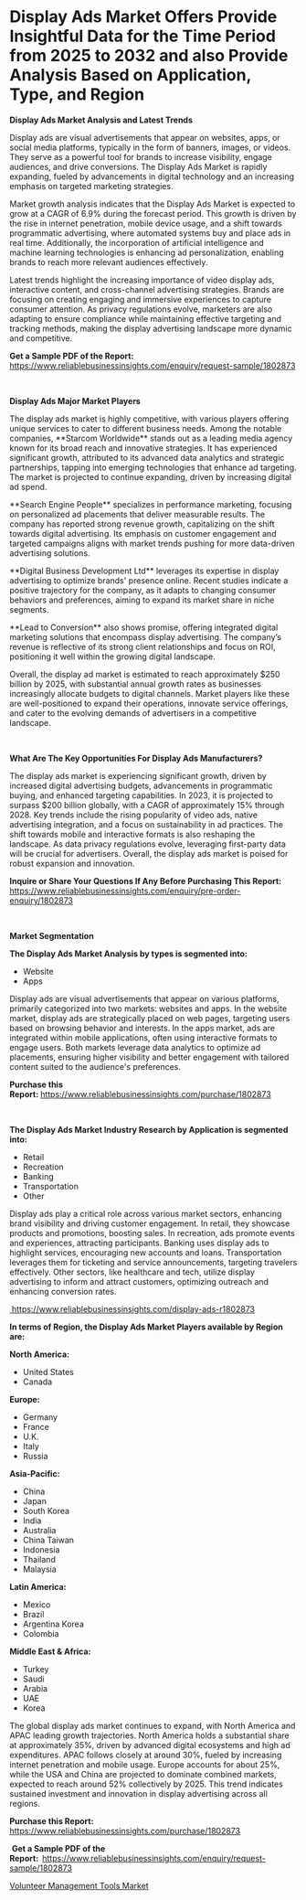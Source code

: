 <p><h1>Display Ads Market Offers Provide Insightful Data for the Time Period from 2025 to 2032 and also Provide Analysis Based on Application, Type, and Region</h1></p><p><strong>Display Ads Market Analysis and Latest Trends</strong></p>
<p><p>Display ads are visual advertisements that appear on websites, apps, or social media platforms, typically in the form of banners, images, or videos. They serve as a powerful tool for brands to increase visibility, engage audiences, and drive conversions. The Display Ads Market is rapidly expanding, fueled by advancements in digital technology and an increasing emphasis on targeted marketing strategies.</p><p>Market growth analysis indicates that the Display Ads Market is expected to grow at a CAGR of 6.9% during the forecast period. This growth is driven by the rise in internet penetration, mobile device usage, and a shift towards programmatic advertising, where automated systems buy and place ads in real time. Additionally, the incorporation of artificial intelligence and machine learning technologies is enhancing ad personalization, enabling brands to reach more relevant audiences effectively.</p><p>Latest trends highlight the increasing importance of video display ads, interactive content, and cross-channel advertising strategies. Brands are focusing on creating engaging and immersive experiences to capture consumer attention. As privacy regulations evolve, marketers are also adapting to ensure compliance while maintaining effective targeting and tracking methods, making the display advertising landscape more dynamic and competitive.</p></p>
<p><strong>Get a Sample PDF of the Report:&nbsp;</strong> <a href="https://www.reliablebusinessinsights.com/enquiry/request-sample/1802873?utm_campaign=2276&utm_medium=2&utm_source=Github&utm_content=ia&utm_term=10032025&utm_id=display-ads">https://www.reliablebusinessinsights.com/enquiry/request-sample/1802873</a></p>
<p>&nbsp;</p>
<p><strong>Display Ads Major Market Players</strong></p>
<p><p>The display ads market is highly competitive, with various players offering unique services to cater to different business needs. Among the notable companies, **Starcom Worldwide** stands out as a leading media agency known for its broad reach and innovative strategies. It has experienced significant growth, attributed to its advanced data analytics and strategic partnerships, tapping into emerging technologies that enhance ad targeting. The market is projected to continue expanding, driven by increasing digital ad spend.</p><p>**Search Engine People** specializes in performance marketing, focusing on personalized ad placements that deliver measurable results. The company has reported strong revenue growth, capitalizing on the shift towards digital advertising. Its emphasis on customer engagement and targeted campaigns aligns with market trends pushing for more data-driven advertising solutions.</p><p>**Digital Business Development Ltd** leverages its expertise in display advertising to optimize brands' presence online. Recent studies indicate a positive trajectory for the company, as it adapts to changing consumer behaviors and preferences, aiming to expand its market share in niche segments.</p><p>**Lead to Conversion** also shows promise, offering integrated digital marketing solutions that encompass display advertising. The company’s revenue is reflective of its strong client relationships and focus on ROI, positioning it well within the growing digital landscape.</p><p>Overall, the display ad market is estimated to reach approximately $250 billion by 2025, with substantial annual growth rates as businesses increasingly allocate budgets to digital channels. Market players like these are well-positioned to expand their operations, innovate service offerings, and cater to the evolving demands of advertisers in a competitive landscape.</p></p>
<p>&nbsp;</p>
<p><strong>What Are The Key Opportunities For Display Ads Manufacturers?</strong></p>
<p><p>The display ads market is experiencing significant growth, driven by increased digital advertising budgets, advancements in programmatic buying, and enhanced targeting capabilities. In 2023, it is projected to surpass $200 billion globally, with a CAGR of approximately 15% through 2028. Key trends include the rising popularity of video ads, native advertising integration, and a focus on sustainability in ad practices. The shift towards mobile and interactive formats is also reshaping the landscape. As data privacy regulations evolve, leveraging first-party data will be crucial for advertisers. Overall, the display ads market is poised for robust expansion and innovation.</p></p>
<p><strong>Inquire or Share Your Questions If Any Before Purchasing This Report:</strong> <a href="https://www.reliablebusinessinsights.com/enquiry/pre-order-enquiry/1802873?utm_campaign=2276&utm_medium=2&utm_source=Github&utm_content=ia&utm_term=10032025&utm_id=display-ads">https://www.reliablebusinessinsights.com/enquiry/pre-order-enquiry/1802873</a></p>
<p>&nbsp;</p>
<p><strong>Market Segmentation</strong></p>
<p><strong>The Display Ads Market Analysis by types is segmented into:</strong></p>
<p><ul><li>Website</li><li>Apps</li></ul></p>
<p><p>Display ads are visual advertisements that appear on various platforms, primarily categorized into two markets: websites and apps. In the website market, display ads are strategically placed on web pages, targeting users based on browsing behavior and interests. In the apps market, ads are integrated within mobile applications, often using interactive formats to engage users. Both markets leverage data analytics to optimize ad placements, ensuring higher visibility and better engagement with tailored content suited to the audience's preferences.</p></p>
<p><strong>Purchase this Report:&nbsp;</strong><a href="https://www.reliablebusinessinsights.com/purchase/1802873?utm_campaign=2276&utm_medium=2&utm_source=Github&utm_content=ia&utm_term=10032025&utm_id=display-ads">https://www.reliablebusinessinsights.com/purchase/1802873</a></p>
<p>&nbsp;</p>
<p><strong>The Display Ads Market Industry Research by Application is segmented into:</strong></p>
<p><ul><li>Retail</li><li>Recreation</li><li>Banking</li><li>Transportation</li><li>Other</li></ul></p>
<p><p>Display ads play a critical role across various market sectors, enhancing brand visibility and driving customer engagement. In retail, they showcase products and promotions, boosting sales. In recreation, ads promote events and experiences, attracting participants. Banking uses display ads to highlight services, encouraging new accounts and loans. Transportation leverages them for ticketing and service announcements, targeting travelers effectively. Other sectors, like healthcare and tech, utilize display advertising to inform and attract customers, optimizing outreach and enhancing conversion rates.</p></p>
<p><a href="https://www.reliablebusinessinsights.com/display-ads-r1802873?utm_campaign=2276&utm_medium=2&utm_source=Github&utm_content=ia&utm_term=10032025&utm_id=display-ads">&nbsp;https://www.reliablebusinessinsights.com/display-ads-r1802873</a></p>
<p><strong>In terms of Region, the Display Ads Market Players available by Region are:</strong></p>
<p>
    <p> <strong> North America: </strong>
        <ul>
            <li>United States</li>
            <li>Canada</li>
        </ul>
        </p> 
    <p> <strong> Europe: </strong>
        <ul>
            <li>Germany</li>
            <li>France</li>
            <li>U.K.</li>
            <li>Italy</li>
            <li>Russia</li>
        </ul>
        </p> 
    <p> <strong> Asia-Pacific: </strong>
        <ul>
            <li>China</li>
            <li>Japan</li>
            <li>South Korea</li>
            <li>India</li>
            <li>Australia</li>
            <li>China Taiwan</li>
            <li>Indonesia</li>
            <li>Thailand</li>
            <li>Malaysia</li>
        </ul>
        </p> 
    <p> <strong> Latin America: </strong>
        <ul>
            <li>Mexico</li>
            <li>Brazil</li>
            <li>Argentina Korea</li>
            <li>Colombia</li>
        </ul>
        </p> 
    <p> <strong> Middle East & Africa: </strong>
        <ul>
            <li>Turkey</li>
            <li>Saudi</li>
            <li>Arabia</li>
            <li>UAE</li>
            <li>Korea</li>
        </ul>
    </p>
    </p>
<p><p>The global display ads market continues to expand, with North America and APAC leading growth trajectories. North America holds a substantial share at approximately 35%, driven by advanced digital ecosystems and high ad expenditures. APAC follows closely at around 30%, fueled by increasing internet penetration and mobile usage. Europe accounts for about 25%, while the USA and China are projected to dominate combined markets, expected to reach around 52% collectively by 2025. This trend indicates sustained investment and innovation in display advertising across all regions.</p></p>
<p><strong>Purchase this Report: </strong><a href="https://www.reliablebusinessinsights.com/purchase/1802873?utm_campaign=2276&utm_medium=2&utm_source=Github&utm_content=ia&utm_term=10032025&utm_id=display-ads">https://www.reliablebusinessinsights.com/purchase/1802873</a></p>
<p>&nbsp;<strong>Get a Sample PDF of the Report:&nbsp;&nbsp;</strong><a href="https://www.reliablebusinessinsights.com/enquiry/request-sample/1802873?utm_campaign=2276&utm_medium=2&utm_source=Github&utm_content=ia&utm_term=10032025&utm_id=display-ads">https://www.reliablebusinessinsights.com/enquiry/request-sample/1802873</a></p>
<p><strong></strong></p>
<p><p><a href="https://github.com/dmitriyvo6rog/Market-Research-Report-List-1/blob/main/volunteer-management-tools-market.md?utm_campaign=2276&utm_medium=2&utm_source=Github&utm_content=ia&utm_term=10032025&utm_id=display-ads">Volunteer Management Tools Market</a></p></p>